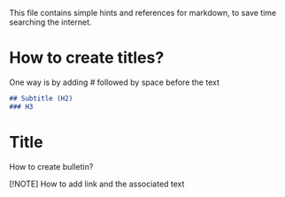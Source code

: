 This file contains simple hints and references for markdown, to save time searching the internet. 

# How to create titles?

One way is by adding *#* followed by space before the text

```markdown 
## Subtitle (H2)
### H3 
```
Title
=====
How to create bulletin?

[!NOTE]
How to add link and the associated text


